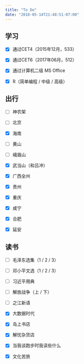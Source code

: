 ```yaml
---
title: "To Do"
date: "2018-05-14T21:48:51-07:00"
---
```


## 学习

- [x] 通过CET4（2015年12月，533）


- [x] 通过CET6（2017年06月，512）

- [x] 通过计算机二级 MS Office

- [x] R（简单编程 / 中级 / 高级）

## 出行

- [ ] 神农架

- [ ] 北京

- [x] 海南

- [ ] 黄山

- [ ] 峨眉山

- [x] 武当山（和吕冲）

- [x] 广西全州

- [x] 贵州

- [x] 重庆

- [x] 咸宁

- [x] 合肥

- [x] 延安

## 读书

- [ ] 毛泽东选集（1 / 2 / 3）

- [ ] 邓小平文选（1 / 2 / 3）

- [ ] 习近平用典

- [ ] 解放战争（上 / 下）

- [ ] 之江新语

- [x] 大数据时代

- [x] 岛上书店

- [x] 解忧杂货店

- [x] 当我谈跑步时我读些什么

- [x] 文化苦旅


